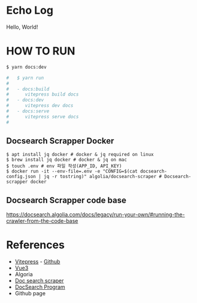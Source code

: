 # Echo Log
Hello, World!

# HOW TO RUN
``` sh
$ yarn docs:dev

#   $ yarn run
#
#   - docs:build
#      vitepress build docs
#   - docs:dev
#      vitepress dev docs
#   - docs:serve
#      vitepress serve docs
#
```

## Docsearch Scrapper Docker
```shell
$ apt install jq docker # docker & jq required on linux
$ brew install jq docker # docker & jq on mac
$ touch .env # env 파일 작성(APP_ID, API_KEY)
$ docker run -it --env-file=.env -e "CONFIG=$(cat docsearch-config.json | jq -r tostring)" algolia/docsearch-scraper # Docsearch-scrapper docker
```

## Docsearch Scrapper code base
https://docsearch.algolia.com/docs/legacy/run-your-own/#running-the-crawler-from-the-code-base

# References
- [Vitepress](https://vitepress.vuejs.org/) - [Github](https://github.com/vuejs/vitepress)
- [Vue3](https://v3.ko.vuejs.org/guide/migration/introduction.html)
- Algoria
- [Doc search scraper](https://github.com/algolia/docsearch-scraper)
- [DocSearch Program](https://docsearch.algolia.com/docs/DocSearch-program)
- Github page

